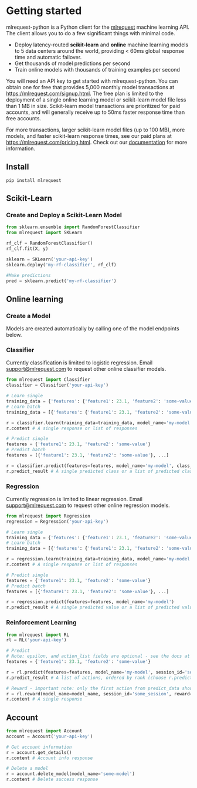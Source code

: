 # Getting started
mlrequest-python is a Python client for the [mlrequest](https://mlrequest.com) machine learning API. The client allows you to do a few significant things with minimal code.

* Deploy latency-routed **scikit-learn** and **online** machine learning models to 5 data centers around the world, providing < 60ms global response time and automatic failover.
* Get thousands of model predictions per second
* Train online models with thousands of training examples per second

You will need an API key to get started with mlrequest-python. You can obtain one for free that provides 5,000 monthly model transactions at https://mlrequest.com/signup.html. The free plan is limited to the deployment of a single online learning model or scikit-learn model file less than 1 MB in size. Scikit-learn model transactions are prioritized for paid accounts, and will generally receive up to 50ms faster response time than free accounts.

For more transactions, larger scikit-learn model files (up to 100 MB), more models, and faster scikit-learn response times, see our paid plans at https://mlrequest.com/pricing.html. Check out our [documentation](https://docs.mlrequest.com) for more information.

## Install
```
pip install mlrequest
```

## Scikit-Learn
### Create and Deploy a Scikit-Learn Model

```python
from sklearn.ensemble import RandomForestClassifier
from mlrequest import SKLearn

rf_clf = RandomForestClassifier()
rf_clf.fit(X, y)

sklearn = SKLearn('your-api-key')
sklearn.deploy('my-rf-classifier', rf_clf)

#Make predictions
pred = sklearn.predict('my-rf-classifier')
```

## Online learning
### Create a Model
Models are created automatically by calling one of the model endpoints below.

### Classifier
Currently classification is limited to logistic regression. Email support@mlrequest.com to request other online classifier models.
```python
from mlrequest import Classifier
classifier = Classifier('your-api-key')

# Learn single
training_data = {'features': {'feature1': 23.1, 'feature2': 'some-value'}, 'label': 1}
# Learn batch
training_data = [{'features': {'feature1': 23.1, 'feature2': 'some-value'}, 'label': 1}, ...]

r = classifier.learn(training_data=training_data, model_name='my-model', class_count=2)
r.content # A single response or list of responses

# Predict single
features = {'feature1': 23.1, 'feature2': 'some-value'}
# Predict batch
features = [{'feature1': 23.1, 'feature2': 'some-value'}, ...]

r = classifier.predict(features=features, model_name='my-model', class_count=2)
r.predict_result # A single predicted class or a list of predicted classes
```

### Regression
Currently regression is limited to linear regression. Email support@mlrequest.com to request other online regression models.
```python
from mlrequest import Regression
regression = Regression('your-api-key')

# Learn single
training_data = {'features': {'feature1': 23.1, 'feature2': 'some-value'}, 'label': 1.25}
# Learn batch
training_data = [{'features': {'feature1': 23.1, 'feature2': 'some-value'}, 'label': 1.25}, ...]

r = regression.learn(training_data=training_data, model_name='my-model')
r.content # A single response or list of responses

# Predict single
features = {'feature1': 23.1, 'feature2': 'some-value'}
# Predict batch
features = [{'feature1': 23.1, 'feature2': 'some-value'}, ...]

r = regression.predict(features=features, model_name='my-model')
r.predict_result # A single predicted value or a list of predicted values
```

### Reinforcement Learning
```python
from mlrequest import RL
rl = RL('your-api-key')

# Predict
# Note: epsilon, and action_list fields are optional - see the docs at https://docs.mlrequest.com for more information
features = {'feature1': 23.1, 'feature2': 'some-value'}

r = rl.predict(features=features, model_name='my-model', session_id='some-session-id', negative_reward=0, action_count=2)
r.predict_result # A list of actions, ordered by rank (choose r.predict_data[0] for the best action)

# Reward - important note: only the first action from predict_data should be rewarded. Other actions can be used but should not be rewarded.
r = rl.reward(model_name=model_name, session_id='some_session', reward=1)
r.content # A single response
```

## Account
```python
from mlrequest import Account
account = Account('your-api-key')

# Get account information
r = account.get_details()
r.content # Account info response

# Delete a model
r = account.delete_model(model_name='some-model')
r.content # Delete success response
```
